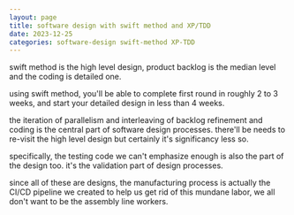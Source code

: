 ```yaml
---
layout: page
title: software design with swift method and XP/TDD
date: 2023-12-25
categories: software-design swift-method XP-TDD
---
```


swift method is the high level design, product backlog is the median level and the coding is detailed one.

using swift method, you'll be able to complete first round in roughly 2 to 3 weeks, and start your detailed design in less than 4 weeks.

the iteration of parallelism and interleaving of backlog refinement and coding is the central part of software design processes. there'll be needs to re-visit the high level design but certainly it's significancy less so.

specifically, the testing code we can't emphasize enough is also the part of the design too. it's the validation part of design processes.

since all of these are designs, the manufacturing process is actually the CI/CD pipeline we created to help us get rid of this mundane labor, we all don't want to be the assembly line workers.